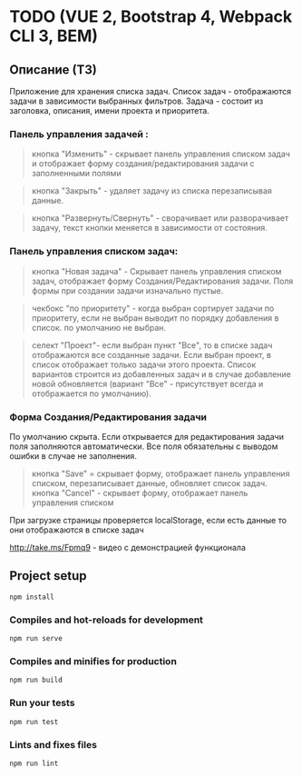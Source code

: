 # TODO (VUE 2, Bootstrap 4, Webpack CLI 3, BEM)

## Описание (ТЗ)

Приложение для хранения списка задач.
Список задач - отображаются задачи в зависимости выбранных фильтров.
Задача - состоит из заголовка, описания, имени проекта и приоритета.

### Панель управления задачей :
> кнопка "Изменить" - скрывает панель управления списком задач и 
отображает форму создания/редактирования задачи с заполненными полями

> кнопка "Закрыть" - удаляет задачу из списка перезаписывая данные.

> кнопка "Развернуть/Cвернуть" - сворачивает или разворачивает 
задачу, текст кнопки меняется в зависимости от состояния.

### Панель управления списком задач:
> кнопка "Новая задача" - Скрывает панель управления списком задач, отображает форму Создания/Редактирования задачи. Поля формы при создании задачи изначально пустые.

> чекбокс "по приоритету" - когда выбран сортирует задачи по приоритету, если не выбран выводит по порядку добавления в список. по умолчанию не выбран.

> селект "Проект"- если выбран пункт "Все", то в списке задач отображаются все созданные задачи. Если выбран проект, в список отображает только задачи этого проекта. Список вариантов строится из добавленных задач и в случае добавление новой обновляется (вариант "Все" - присутствует всегда и отображается по умолчанию). 

### Форма Создания/Редактирования задачи 
По умолчанию скрыта. Если открывается для редактирования задачи поля заполняются автоматически. Все поля обязательны с выводом ошибки в случае не заполнения. 

> кнопка "Save" = скрывает форму, отображает панель управления списком, перезаписывает данные, обновляет список задач.
> кнопка "Cancel" - скрывает форму, отображает панель управления списком

При загрузке страницы проверяется localStorage, если есть данные то они отображаются в списке задач

http://take.ms/Fpmq9  - видео с демонстрацией функционала

## Project setup
```
npm install
```

### Compiles and hot-reloads for development
```
npm run serve
```

### Compiles and minifies for production
```
npm run build
```

### Run your tests
```
npm run test
```

### Lints and fixes files
```
npm run lint
```